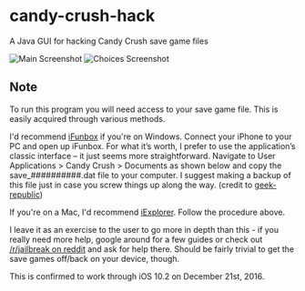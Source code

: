 # candy-crush-hack
A Java GUI for hacking Candy Crush save game files

<img src='https://i.imgur.com/AWGKP7X.png' title='Video Walkthrough' width='' alt='Main Screenshot' />
<img src='https://i.imgur.com/vSowIqk.png' title='Video Walkthrough' width='' alt='Choices Screenshot' />

## Note

To run this program you will need access to your save game file. This is easily acquired through various methods. 

I'd recommend [iFunbox](i-funbox.com/) if you're on Windows. Connect your iPhone to your PC and open up iFunbox. For what it’s worth, I prefer to use the application’s classic interface – it just seems more straightforward. Navigate to User Applications > Candy Crush > Documents as shown below and copy the save_##########.dat file to your computer. I suggest making a backup of this file just in case you screw things up along the way. (credit to [geek-republic](http://archive.is/20130926111334/www.geek-republic.com/2013/07/hacking-candy-crush-saga-game-saves-in-ios-no-jailbreak-required/#selection-375.0-383.110))

If you're on a Mac, I'd recommend [iExplorer](https://www.macroplant.com/iexplorer/). Follow the procedure above.

I leave it as an exercise to the user to go more in depth than this - if you really need more help, google around for a few guides or check out [/r/jailbreak on reddit](http://reddit.com/r/jailbreak) and ask for help there. Should be fairly trivial to get the save games off/back on your device, though.

This is confirmed to work through iOS 10.2 on December 21st, 2016. 